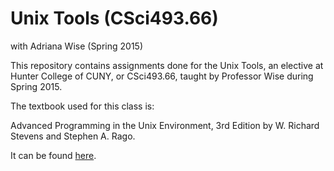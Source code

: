 # Unix Tools (CSci493.66)
with Adriana Wise (Spring 2015)

This repository contains assignments done for the Unix Tools, an elective at Hunter College of CUNY, or CSci493.66, taught by Professor Wise during Spring 2015.

The textbook used for this class is: 		


Advanced Programming in the Unix Environment, 3rd Edition 
by W. Richard Stevens and Stephen A. Rago.


It can be found [here](http://www.amazon.com/Advanced-Programming-UNIX-Environment-Edition/dp/0321637739).
